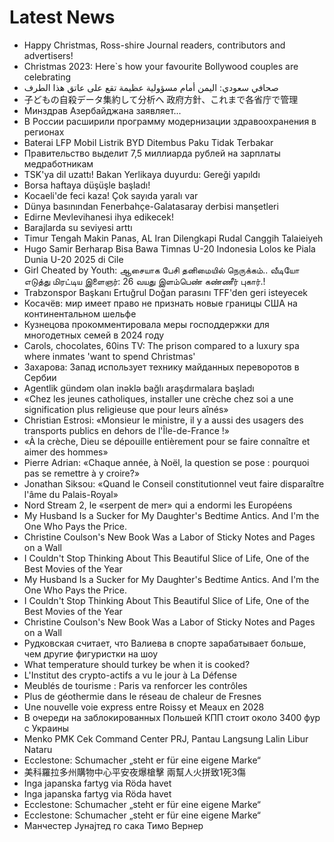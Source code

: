 # Latest News
-  Happy Christmas, Ross-shire Journal readers, contributors and advertisers!
-  Christmas 2023: Here`s how your favourite Bollywood couples are celebrating
-  صحافي سعودي: اليمن أمام مسؤولية عظيمة تقع على عاتق هذا الطرف
-  子どもの自殺データ集約して分析へ 政府方針、これまで各省庁で管理
-  Минздрав Азербайджана заявляет...
-  В России расширили программу модернизации здравоохранения в регионах
-  Baterai LFP Mobil Listrik BYD Ditembus Paku Tidak Terbakar
-  Правительство выделит 7,5 миллиарда рублей на зарплаты медработникам
-  TSK'ya dil uzattı! Bakan Yerlikaya duyurdu: Gereği yapıldı
-  Borsa haftaya düşüşle başladı!
-  Kocaeli'de feci kaza! Çok sayıda yaralı var
-  Dünya basınından Fenerbahçe-Galatasaray derbisi manşetleri
-  Edirne Mevlevihanesi ihya edikecek!
-  Barajlarda su seviyesi arttı
-  Timur Tengah Makin Panas, AL Iran Dilengkapi Rudal Canggih Talaieiyeh
-  Hugo Samir Berharap Bisa Bawa Timnas U-20 Indonesia Lolos ke Piala Dunia U-20 2025 di Cile
-  Girl Cheated by Youth: ஆசையாக பேசி தனிமையில் நெருக்கம்.. வீடியோ எடுத்து மிரட்டிய இளைஞர்: 26 வயது இளம்பெண் கண்ணீர் புகார்.!
-  Trabzonspor Başkanı Ertuğrul Doğan parasını TFF'den geri isteyecek
-  Косачёв: мир имеет право не признать новые границы США на континентальном шельфе
-  Кузнецова прокомментировала меры господдержки для многодетных семей в 2024 году
-  Carols, chocolates, 60ins TV: The prison compared to a luxury spa where inmates 'want to spend Christmas'
-  Захарова: Запад использует технику майданных переворотов в Сербии
-  Agentlik gündəm olan inəklə bağlı araşdırmalara başladı
-  «Chez les jeunes catholiques, installer une crèche chez soi a une signification plus religieuse que pour leurs aînés»
-  Christian Estrosi: «Monsieur le ministre, il y a aussi des usagers des transports publics en dehors de l'Île-de-France !»
-  «À la crèche, Dieu se dépouille entièrement pour se faire connaître et aimer des hommes»
-  Pierre Adrian: «Chaque année, à Noël, la question se pose : pourquoi pas se remettre à y croire?»
-  Jonathan Siksou: «Quand le Conseil constitutionnel veut faire disparaître l'âme du Palais-Royal»
-  Nord Stream 2, le «serpent de mer» qui a endormi les Européens
-  My Husband Is a Sucker for My Daughter's Bedtime Antics. And I'm the One Who Pays the Price.
-  Christine Coulson's New Book Was a Labor of Sticky Notes and Pages on a Wall
-  I Couldn't Stop Thinking About This Beautiful Slice of Life, One of the Best Movies of the Year
-  My Husband Is a Sucker for My Daughter's Bedtime Antics. And I'm the One Who Pays the Price.
-  I Couldn't Stop Thinking About This Beautiful Slice of Life, One of the Best Movies of the Year
-  Christine Coulson's New Book Was a Labor of Sticky Notes and Pages on a Wall
-  Рудковская считает, что Валиева в спорте зарабатывает больше, чем другие фигуристки на шоу
-  What temperature should turkey be when it is cooked?
-  L'Institut des crypto-actifs a vu le jour à La Défense
-  Meublés de tourisme : Paris va renforcer les contrôles
-  Plus de géothermie dans le réseau de chaleur de Fresnes
-  Une nouvelle voie express entre Roissy et Meaux en 2028
-  В очереди на заблокированных Польшей КПП стоит около 3400 фур с Украины
-  Menko PMK Cek Command Center PRJ, Pantau Langsung Lalin Libur Nataru
-  Ecclestone: Schumacher „steht er für eine eigene Marke“
-  美科羅拉多州購物中心平安夜爆槍擊 兩幫人火拼致1死3傷
-  Inga japanska fartyg via Röda havet
-  Inga japanska fartyg via Röda havet
-  Ecclestone: Schumacher „steht er für eine eigene Marke“
-  Ecclestone: Schumacher „steht er für eine eigene Marke“
-  Манчестер Јунајтед го сака Тимо Вернер
